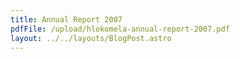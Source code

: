 ```yaml
---
title: Annual Report 2007
pdfFile: /upload/hlokomela-annual-report-2007.pdf
layout: ../../layouts/BlogPost.astro
---
```

